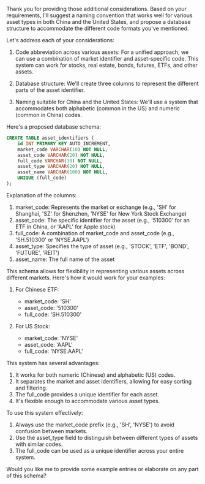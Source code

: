 Thank you for providing those additional considerations. Based on your requirements, I'll suggest a naming convention that works well for various asset types in both China and the United States, and propose a database structure to accommodate the different code formats you've mentioned.



Let's address each of your considerations:

1. Code abbreviation across various assets:
   For a unified approach, we can use a combination of market identifier and asset-specific code. This system can work for stocks, real estate, bonds, futures, ETFs, and other assets.

2. Database structure:
   We'll create three columns to represent the different parts of the asset identifier.

3. Naming suitable for China and the United States:
   We'll use a system that accommodates both alphabetic (common in the US) and numeric (common in China) codes.

Here's a proposed database schema:

```sql
CREATE TABLE asset_identifiers (
    id INT PRIMARY KEY AUTO_INCREMENT,
    market_code VARCHAR(10) NOT NULL,
    asset_code VARCHAR(20) NOT NULL,
    full_code VARCHAR(30) NOT NULL,
    asset_type VARCHAR(20) NOT NULL,
    asset_name VARCHAR(100) NOT NULL,
    UNIQUE (full_code)
);

```

Explanation of the columns:

1. market_code: Represents the market or exchange (e.g., 'SH' for Shanghai, 'SZ' for Shenzhen, 'NYSE' for New York Stock Exchange)
2. asset_code: The specific identifier for the asset (e.g., '510300' for an ETF in China, or 'AAPL' for Apple stock)
3. full_code: A combination of market_code and asset_code (e.g., 'SH.510300' or 'NYSE.AAPL')
4. asset_type: Specifies the type of asset (e.g., 'STOCK', 'ETF', 'BOND', 'FUTURE', 'REIT')
5. asset_name: The full name of the asset

This schema allows for flexibility in representing various assets across different markets. Here's how it would work for your examples:

1. For Chinese ETF: 
   - market_code: 'SH'
   - asset_code: '510300'
   - full_code: 'SH.510300'

2. For US Stock:
   - market_code: 'NYSE'
   - asset_code: 'AAPL'
   - full_code: 'NYSE.AAPL'

This system has several advantages:
1. It works for both numeric (Chinese) and alphabetic (US) codes.
2. It separates the market and asset identifiers, allowing for easy sorting and filtering.
3. The full_code provides a unique identifier for each asset.
4. It's flexible enough to accommodate various asset types.

To use this system effectively:
1. Always use the market_code prefix (e.g., 'SH', 'NYSE') to avoid confusion between markets.
2. Use the asset_type field to distinguish between different types of assets with similar codes.
3. The full_code can be used as a unique identifier across your entire system.

Would you like me to provide some example entries or elaborate on any part of this schema?